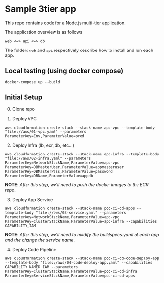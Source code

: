 # Sample 3tier app
This repo contains code for a Node.js multi-tier application.

The application overview is as follows

```
web <=> api <=> db
```

The folders `web` and `api` respectively describe how to install and run each app.

##  Local testing (using docker compose)
```
docker-compose up --build
```

## Initial Setup
0. Clone repo

1. Deploy VPC
```
aws cloudformation create-stack --stack-name app-vpc --template-body "file://aws/01-vpc.yaml" --parameters ParameterKey=Env,ParameterValue=prod
```

2. Deploy Infra (lb, ecr, db, etc...)
```
aws cloudformation create-stack --stack-name app-infra --template-body "file://aws/02-infra.yaml" --parameters ParameterKey=NetworkStackName,ParameterValue=app-vpc ParameterKey=DBMasterUser,ParameterValue=appmasteruser ParameterKey=DBMasterPass,ParameterValue=password ParameterKey=DBName,ParameterValue=appdb
```

**NOTE**: _After this step_, *we'll need to push the docker images to the ECR repo*.

3. Deploy App Service
```
aws cloudformation create-stack --stack-name poc-ci-cd-apps --template-body "file://aws/03-service.yaml" --parameters ParameterKey=NetworkStackName,ParameterValue=app-vpc ParameterKey=ClusterStackName,ParameterValue=app-infra --capabilities CAPABILITY_IAM
```

**NOTE**: _After this step_, *we'll need to modify the buildspecs.yaml of each app and the change the service name*.

4. Deploy Code Pipeline
```
aws cloudformation create-stack --stack-name poc-ci-cd-code-deploy-app --template-body "file://aws/04-code-deploy-app.yaml" --capabilities CAPABILITY_NAMED_IAM --parameters ParameterKey=ClusterStackName,ParameterValue=poc-ci-cd-infra ParameterKey=ServiceStackName,ParameterValue=poc-ci-cd-apps
```
